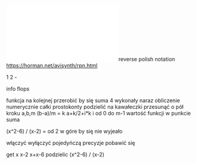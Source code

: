 ![](Notatki/Semestr%204/Organizacja%20i%20architektura%20komputerów/Labolatoria/Labolatorium%206/asm.s)reverse polish notation
https://horman.net/avisynth/rpn.html


1 2 -

info flops

funkcja
na kolejnej przerobić by się suma 4 wykonały naraz
obliczenie numerycznie całki
prostokonty
podzielić na kawałeczki
przesunąć o pół kroku
a,b,m 
(b-a)/m = k
a+k/2+i\*k 
i od 0 do m-1
wartość funkcji w punkcie
suma


(x^2-6) / (x-2) = 
od 2 w góre by się nie wyjeało

włączyć wyłączyć pojedyńczą precyzje
pobawić się

get x
x-2
x+x-6
podzielic
(x^2-6) / (x-2)